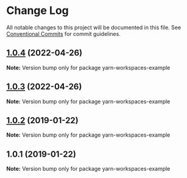 # Change Log

All notable changes to this project will be documented in this file.
See [Conventional Commits](https://conventionalcommits.org) for commit guidelines.

## [1.0.4](https://github.com/alziqziq/yarn-workspaces-example/compare/v1.0.3...v1.0.4) (2022-04-26)

**Note:** Version bump only for package yarn-workspaces-example





## [1.0.3](https://github.com/alziqziq/yarn-workspaces-example/compare/v1.0.2...v1.0.3) (2022-04-26)

**Note:** Version bump only for package yarn-workspaces-example





## [1.0.2](https://github.com/benawad/yarn-workspaces-example/compare/v1.0.1...v1.0.2) (2019-01-22)

**Note:** Version bump only for package yarn-workspaces-example





## 1.0.1 (2019-01-22)

**Note:** Version bump only for package yarn-workspaces-example
